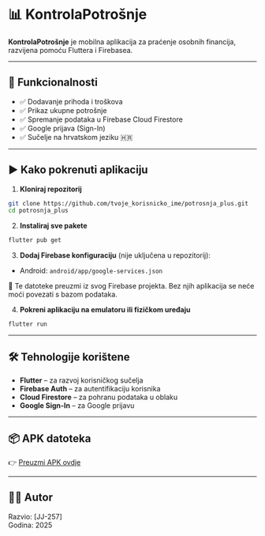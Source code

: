 # 📊 KontrolaPotrošnje

**KontrolaPotrošnje** je mobilna aplikacija za praćenje osobnih financija, razvijena pomoću Fluttera i Firebasea.

---

## 🔧 Funkcionalnosti

- ✅ Dodavanje prihoda i troškova
- ✅ Prikaz ukupne potrošnje
- ✅ Spremanje podataka u Firebase Cloud Firestore
- ✅ Google prijava (Sign-In)
- ✅ Sučelje na hrvatskom jeziku 🇭🇷

---

## ▶️ Kako pokrenuti aplikaciju

1. **Kloniraj repozitorij**

```bash
git clone https://github.com/tvoje_korisnicko_ime/potrosnja_plus.git
cd potrosnja_plus
```

2. **Instaliraj sve pakete**

```bash
flutter pub get
```

3. **Dodaj Firebase konfiguraciju** (nije uključena u repozitorij):

- Android: `android/app/google-services.json`

📌 Te datoteke preuzmi iz svog Firebase projekta. Bez njih aplikacija se neće moći povezati s bazom podataka.

4. **Pokreni aplikaciju na emulatoru ili fizičkom uređaju**

```bash
flutter run
```

---

## 🛠️ Tehnologije korištene

- **Flutter** – za razvoj korisničkog sučelja
- **Firebase Auth** – za autentifikaciju korisnika
- **Cloud Firestore** – za pohranu podataka u oblaku
- **Google Sign-In** – za Google prijavu

---

## 📦 APK datoteka 



👉 [Preuzmi APK ovdje](https://github.com/JJ-257/KontrolaPotrosnje/releases/tag/v1.0.0)

---

## 👨‍💻 Autor

Razvio: [JJ-257]  
Godina: 2025
